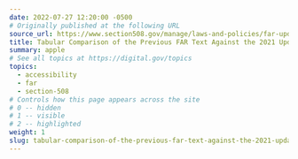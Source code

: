 ```yaml
---
date: 2022-07-27 12:20:00 -0500
# Originally published at the following URL
source_url: https://www.section508.gov/manage/laws-and-policies/far-update-comparison/
title: Tabular Comparison of the Previous FAR Text Against the 2021 Update
summary: apple
# See all topics at https://digital.gov/topics
topics:
  - accessibility
  - far
  - section-508
# Controls how this page appears across the site
# 0 -- hidden
# 1 -- visible
# 2 -- highlighted
weight: 1
slug: tabular-comparison-of-the-previous-far-text-against-the-2021-update
---
```

